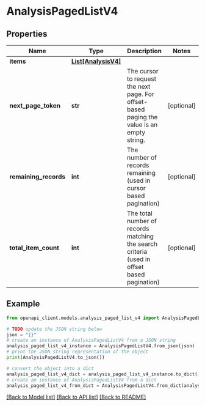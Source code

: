 # AnalysisPagedListV4


## Properties

Name | Type | Description | Notes
------------ | ------------- | ------------- | -------------
**items** | [**List[AnalysisV4]**](AnalysisV4.md) |  | 
**next_page_token** | **str** | The cursor to request the next page. For offset-based paging the value is an empty string. | [optional] 
**remaining_records** | **int** | The number of records remaining (used in cursor based pagination) | [optional] 
**total_item_count** | **int** | The total number of records matching the search criteria (used in offset based pagination) | [optional] 

## Example

```python
from openapi_client.models.analysis_paged_list_v4 import AnalysisPagedListV4

# TODO update the JSON string below
json = "{}"
# create an instance of AnalysisPagedListV4 from a JSON string
analysis_paged_list_v4_instance = AnalysisPagedListV4.from_json(json)
# print the JSON string representation of the object
print(AnalysisPagedListV4.to_json())

# convert the object into a dict
analysis_paged_list_v4_dict = analysis_paged_list_v4_instance.to_dict()
# create an instance of AnalysisPagedListV4 from a dict
analysis_paged_list_v4_from_dict = AnalysisPagedListV4.from_dict(analysis_paged_list_v4_dict)
```
[[Back to Model list]](../README.md#documentation-for-models) [[Back to API list]](../README.md#documentation-for-api-endpoints) [[Back to README]](../README.md)


